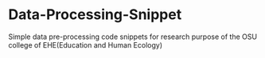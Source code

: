 # Data-Processing-Snippet
Simple data pre-processing code snippets for research purpose of the OSU college of EHE(Education and Human Ecology)
